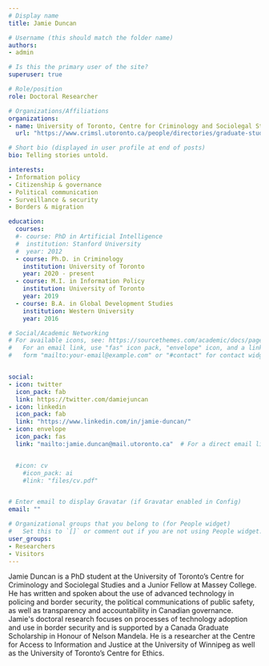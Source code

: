 ```yaml
---
# Display name
title: Jamie Duncan

# Username (this should match the folder name)
authors:
- admin

# Is this the primary user of the site?
superuser: true

# Role/position
role: Doctoral Researcher

# Organizations/Affiliations
organizations:
- name: University of Toronto, Centre for Criminology and Sociolegal Studies
  url: "https://www.crimsl.utoronto.ca/people/directories/graduate-students/james-duncan"

# Short bio (displayed in user profile at end of posts)
bio: Telling stories untold.

interests:
- Information policy
- Citizenship & governance
- Political communication
- Surveillance & security
- Borders & migration

education:
  courses:
  #- course: PhD in Artificial Intelligence
  #  institution: Stanford University
  #  year: 2012
  - course: Ph.D. in Criminology
    institution: University of Toronto
    year: 2020 - present
  - course: M.I. in Information Policy
    institution: University of Toronto
    year: 2019
  - course: B.A. in Global Development Studies
    institution: Western University
    year: 2016

# Social/Academic Networking
# For available icons, see: https://sourcethemes.com/academic/docs/page-builder/#icons
#   For an email link, use "fas" icon pack, "envelope" icon, and a link in the
#   form "mailto:your-email@example.com" or "#contact" for contact widget.


social:
- icon: twitter
  icon_pack: fab
  link: https://twitter.com/damiejuncan
- icon: linkedin
  icon_pack: fab
  link: "https://www.linkedin.com/in/jamie-duncan/"
- icon: envelope
  icon_pack: fas
  link: "mailto:jamie.duncan@mail.utoronto.ca"  # For a direct email link, use "mailto:test@example.org".


  #icon: cv
    #icon_pack: ai
    #link: "files/cv.pdf"


# Enter email to display Gravatar (if Gravatar enabled in Config)
email: ""

# Organizational groups that you belong to (for People widget)
#   Set this to `[]` or comment out if you are not using People widget.
user_groups:
- Researchers
- Visitors
---
```

Jamie Duncan is a PhD student at the University of Toronto’s Centre for Criminology and Sociolegal Studies and a Junior Fellow at Massey College. He has written and spoken about the use of advanced technology in policing and border security, the political communications of public safety, as well as transparency and accountability in Canadian governance. Jamie's doctoral research focuses on processes of technology adoption and use in border security and is supported by a Canada Graduate Scholarship in Honour of Nelson Mandela. He is a researcher at the Centre for Access to Information and Justice at the University of Winnipeg as well as the University of Toronto’s Centre for Ethics.
